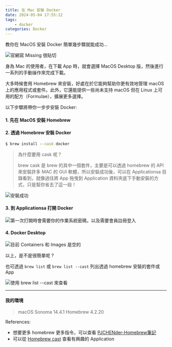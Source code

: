 ```yaml
---
title: 在 Mac 安裝 Docker
date: 2024-05-04 17:55:12
tags:
    - docker
categories: Docker
---
```


教你在 MacOS 安裝 Docker 簡單幾步驟就能成功...

<!-- more -->

![官網寫 Missing 很貼切](https://i.postimg.cc/YSSTJDpP/2024-05-04-6-18-19.png)


身為 Mac 的使用者，在下載 App 時，就會選擇 MacOS Desktop 版，然後進行一系列的手動操作來完成下載。

大多時候會用 Homebrew 來安裝，好處在於它能夠幫助你更有效地管理 macOS 上的應用程式或套件。此外，它還能提供一些尚未支持 macOS 但在 Linux 上可用的配方（Formulae），擴展更多選擇。


以下步驟將帶你一步步安裝 Docker:


#### 1. 先在 MacOS 安裝 Homebrew

#### 2. 透過 Homebrew 安裝 Docker
```cmd
$ brew install --cask docker
```

>為什麼要用 cask 呢？
>
>brew cask 是 brew 的其中一個套件，主要是可以透過 homebrew 的 API 來安裝許多 MAC 的 GUI 軟體，所以安裝成功後，可以在 Applicationsa 目錄看到，就像過往將 App 拖曳到 Application 資料夾底下手動安裝的方式，只是幫你省去了這一段！

![安裝成功](https://i.postimg.cc/tTLBrpCX/2024-05-04-6-58-41.png)

#### 3. 到 Applicationsa 打開 Docker

![第一次打開時會需要你的作業系統密碼，以及需要會員註冊登入](https://i.postimg.cc/MpDrzCtD/2024-05-04-5-58-05.png)

#### 4. Docker Desktop

![目前 Containers 和 Images 是空的](https://i.postimg.cc/8kZ5rccQ/2024-05-04-7-09-16.png)


以上，是不是很簡單呢 ?

也可透過 `brew list` 或  `brew list --cast` 列出透過 homebrew 安裝的套件或App

![使用 brew list --cast 來查看](https://i.postimg.cc/0NYh3VBg/2024-05-04-7-23-27.png)

<hr>

#### 我的環境
> macOS Sonoma 14.4.1
> Homebrew 4.2.20

References:
- 想要更多 homebrew 更多指令，可以查看 [PJCHENder-Homebrew筆記](https://pjchender.dev/app/homebrew/)
- 可以從 [Homebrew cast](https://formulae.brew.sh/cask/) 查看有興趣的 Application
